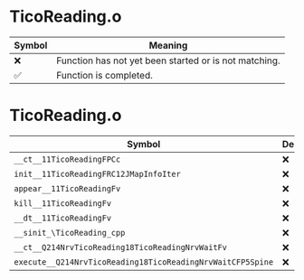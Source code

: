 # TicoReading.o
| Symbol | Meaning 
| ------------- | ------------- 
| :x: | Function has not yet been started or is not matching. 
| :white_check_mark: | Function is completed. 


# TicoReading.o
| Symbol | Decompiled? |
| ------------- | ------------- |
| `__ct__11TicoReadingFPCc` | :x: |
| `init__11TicoReadingFRC12JMapInfoIter` | :x: |
| `appear__11TicoReadingFv` | :x: |
| `kill__11TicoReadingFv` | :x: |
| `__dt__11TicoReadingFv` | :x: |
| `__sinit_\TicoReading_cpp` | :x: |
| `__ct__Q214NrvTicoReading18TicoReadingNrvWaitFv` | :x: |
| `execute__Q214NrvTicoReading18TicoReadingNrvWaitCFP5Spine` | :x: |
